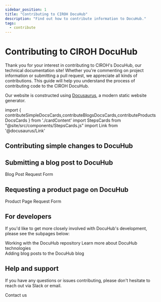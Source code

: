 ```yaml
---
sidebar_position: 1
title: "Contributing to CIROH DocuHub"
description: "Find out how to contribute information to DocuHub."
tags:
  - contribute
---
```


# Contributing to CIROH DocuHub

Thank you for your interest in contributing to CIROH's DocuHub, our technical documentation site! Whether you're commenting on project information or submitting a pull request, we appreciate all kinds of contributions. This guide will help you understand the process of contributing code to the CIROH DocuHub.

Our website is constructed using [Docusaurus](https://docusaurus.io/), a modern static website generator.

import { contributeSimpleDocsCards,contributeBlogsDocsCards,contributeProductsDocsCards } from './cardContent'
import StepsCards from "@site/src/components/StepsCards.js"
import Link from '@docusaurus/Link'

## Contributing simple changes to DocuHub

<StepsCards
  steps={contributeSimpleDocsCards}
  containerId="add-docs-steps"
/>

## Submitting a blog post to DocuHub
<StepsCards
  steps={contributeBlogsDocsCards}
  containerId="add-blogs-steps"
/>

<div style={{'display':'flex', 'justifyContent':'center'}}>
  <Link class="button button--active button--primary" to="https://github.com/CIROH-UA/ciroh-ua_website/issues/new?assignees=&labels=on-prem&projects=&template=blog-request.md">Blog Post Request Form</Link>
</div>

## Requesting a product page on DocuHub
<StepsCards
  steps={contributeProductsDocsCards}
  containerId="add-product-steps"
/>

<div style={{'display':'flex', 'justifyContent':'center'}}>
  <Link class="button button--active button--primary" to="https://github.com/CIROH-UA/ciroh-ua_website/issues/new?assignees=&labels=on-prem&projects=&template=product-request.md">Product Page Request Form</Link>
</div>

## For developers
If you'd like to get more closely involved with DocuHub's development, please see the subpages below:

<div style={{'display':'flex', 'justifyContent':'center'}}>
  <Link class="button button--active button--primary" to="/docs/contribute/repository" style={{'marginLeft':'1rem','marginRight':'1rem'}}>Working with the DocuHub repository</Link>
  <Link class="button button--active button--primary" to="/docs/contribute/technologies" style={{'marginLeft':'1rem','marginRight':'1rem'}}>Learn more about DocuHub technologies</Link>
</div>
<div style={{'display':'flex', 'justifyContent':'center', 'marginTop':'1rem'}}>
  <Link class="button button--active button--primary" to="/docs/contribute/blog" style={{'marginLeft':'1rem','marginRight':'1rem'}}>Adding blog posts to the DocuHub blog</Link>
</div>

## Help and support
If you have any questions or issues contributing, please don't hesitate to reach out via Slack or email.

<Link class="button button--active button--primary" to="/contact">Contact us</Link>


